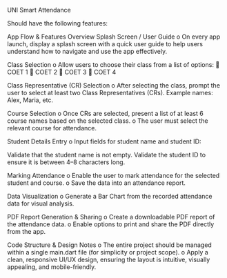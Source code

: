 
UNI Smart Attendance

Should have the following features:

App Flow & Features Overview
Splash Screen / User Guide
o	On every app launch, display a splash screen with a quick user guide to help users understand how to navigate and use the app effectively.

Class Selection
o	Allow users to choose their class from a list of options:
	COET 1
	COET 2
	COET 3
	COET 4

Class Representative (CR) Selection
o	After selecting the class, prompt the user to select at least two Class Representatives (CRs).
Example names: Alex, Maria, etc.

Course Selection
o	Once CRs are selected, present a list of at least 6 course names based on the selected class.
o	The user must select the relevant course for attendance.

Student Details Entry
o	Input fields for student name and student ID:

Validate that the student name is not empty.
Validate the student ID to ensure it is between 4–8 characters long.

Marking Attendance
o	Enable the user to mark attendance for the selected student and course.
o	Save the data into an attendance report.

Data Visualization
o	Generate a Bar Chart from the recorded attendance data for visual analysis.

PDF Report Generation & Sharing
o	Create a downloadable PDF report of the attendance data.
o	Enable options to print and share the PDF directly from the app.


Code Structure & Design Notes
o	The entire project should be managed within a single main.dart file (for simplicity or project scope).
o	Apply a clean, responsive UI/UX design, ensuring the layout is intuitive, visually appealing, and mobile-friendly.

